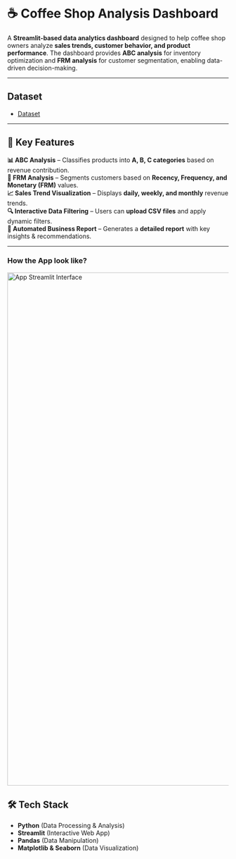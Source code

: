 # ☕ Coffee Shop Analysis Dashboard

A **Streamlit-based data analytics dashboard** designed to help coffee shop owners analyze **sales trends, customer behavior, and product performance**. The dashboard provides **ABC analysis** for inventory optimization and **FRM analysis** for customer segmentation, enabling data-driven decision-making.

---
## Dataset
- <a href= "https://github.com/pttd1997/Courseworks/blob/main/Coffee_Shop_Dataset_with_Customers.csv">Dataset</a>

---

## 🚀 Key Features
 **📊 ABC Analysis** – Classifies products into **A, B, C categories** based on revenue contribution.  
 **👥 FRM Analysis** – Segments customers based on **Recency, Frequency, and Monetary (FRM)** values.  
 **📈 Sales Trend Visualization** – Displays **daily, weekly, and monthly** revenue trends.  
 **🔍 Interactive Data Filtering** – Users can **upload CSV files** and apply dynamic filters.  
 **📑 Automated Business Report** – Generates a **detailed report** with key insights & recommendations.

---

### How the App look like?
<img width="1165" alt="App Streamlit Interface" src="https://github.com/user-attachments/assets/87e9b0fe-227e-4d33-a50d-3518f513b4d8" />


## 🛠️ Tech Stack
- **Python** (Data Processing & Analysis)
- **Streamlit** (Interactive Web App)
- **Pandas** (Data Manipulation)
- **Matplotlib & Seaborn** (Data Visualization)


